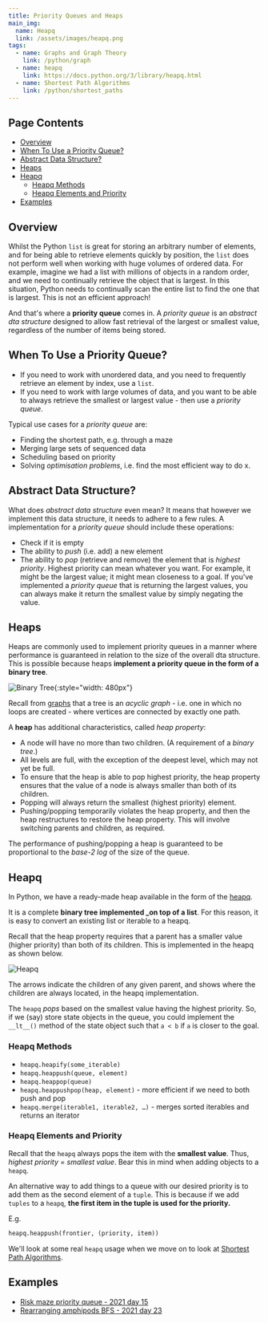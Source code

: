 ```yaml
---
title: Priority Queues and Heaps
main_img:
  name: Heapq
  link: /assets/images/heapq.png
tags: 
  - name: Graphs and Graph Theory
    link: /python/graph
  - name: heapq
    link: https://docs.python.org/3/library/heapq.html
  - name: Shortest Path Algorithms
    link: /python/shortest_paths
---
```


## Page Contents

- [Overview](#overview)
- [When To Use a Priority Queue?](#when-to-use-a-priority-queue)
- [Abstract Data Structure?](#abstract-data-structure)
- [Heaps](#heaps)
- [Heapq](#heapq)
  - [Heapq Methods](#heapq-methods)
  - [Heapq Elements and Priority](#heapq-elements-and-priority)
- [Examples](#examples)

## Overview

Whilst the Python `list` is great for storing an arbitrary number of elements, and for being able to retrieve elements quickly by position, the `list` does not perform well when working with huge volumes of ordered data. For example, imagine we had a list with millions of objects in a random order, and we need to continually retrieve the object that is largest.  In this situation, Python needs to continually scan the entire list to find the one that is largest.  This is not an efficient approach!

And that's where a **priority queue** comes in.  A _priority queue_ is an _abstract dta structure_ designed to allow fast retrieval of the largest or smallest value, regardless of the number of items being stored.

## When To Use a Priority Queue?

- If you need to work with unordered data, and you need to frequently retrieve an element by index, use a `list`.
- If you need to work with large volumes of data, and you want to be able to always retrieve the smallest or largest value - then use a _priority queue_.

Typical use cases for a _priority queue_ are:

- Finding the shortest path, e.g. through a maze
- Merging large sets of sequenced data
- Scheduling based on priority
- Solving _optimisation problems_, i.e. find the most efficient way to do x.

## Abstract Data Structure?

What does _abstract data structure_ even mean? It means that however we implement this data structure, it needs to adhere to a few rules.  A implementation for a _priority queue_ should include these operations:

- Check if it is empty
- The ability to _push_ (i.e. add) a new element
- The ability to _pop_ (retrieve and remove) the element that is _highest priority_. Highest priority can mean whatever you want.  For example, it might be the largest value; it might mean closeness to a goal. If you've implemented a _priority queue_ that is returning the largest values, you can always make it return the smallest value by simply negating the value.

## Heaps

Heaps are commonly used to implement priority queues in a manner where performance is guaranteed in relation to the size of the overall dta structure. This is possible because heaps **implement a priority queue in the form of a binary tree**.

![Binary Tree](/assets/images/binary-tree.png){:style="width: 480px"}

Recall from [graphs](/python/graph) that a tree is an _acyclic graph_ - i.e. one in which no loops are created - where vertices are connected by exactly one path.

A **heap** has additional characteristics, called _heap property_:

- A node will have no more than two children. (A requirement of a _binary tree_.)
- All levels are full, with the exception of the deepest level, which may not yet be full.
- To ensure that the heap is able to pop highest priority, the heap property ensures that the value of a node is always smaller than both of its children.
- Popping will always return the smallest (highest priority) element.
- Pushing/popping temporarily violates the heap property, and then the heap restructures to restore the heap property.   This will involve switching parents and children, as required.

The performance of pushing/popping a heap is guaranteed to be proportional to the _base-2 log_ of the size of the queue.

## Heapq

In Python, we have a ready-made heap available in the form of the [heapq](https://docs.python.org/3/library/heapq.html).

It is a complete **binary tree implemented _on top of a list**.  For this reason, it is easy to convert an existing list or iterable to a heapq.

Recall that the heap property requires that a parent has a smaller value (higher priority) than both of its children.  This is implemented in the heapq as shown below. 

![Heapq](/assets/images/heapq.png)

The arrows indicate the children of any given parent, and shows where the children are always located, in the heapq implementation.

The `heapq` _pops_ based on the smallest value having the highest priority.
So, if we (say) store state objects in the queue, you could implement the `__lt__()` method of the state object such that `a < b` if `a` is closer to the goal.

### Heapq Methods

- `heapq.heapify(some_iterable)`
- `heapq.heappush(queue, element)`
- `heapq.heappop(queue)`
- `heapq.heappushpop(heap, element)` - more efficient if we need to both push and pop
- `heapq.merge(iterable1, iterable2, …)` - merges sorted iterables and returns an iterator

### Heapq Elements and Priority

Recall that the `heapq` always pops the item with the **smallest value**. Thus, _highest priority_ = _smallest value_.  Bear this in mind when adding objects to a `heapq`.

An alternative way to add things to a queue with our desired priority is to add them as the second element of a `tuple`.  This is because if we add `tuples` to a `heapq`, **the first item in the tuple is used for the priority.**

E.g.

```python
heapq.heappush(frontier, (priority, item))
```

We'll look at some real `heapq` usage when we move on to look at [Shortest Path Algorithms](/python/shortest_paths).

## Examples

- [Risk maze priority queue - 2021 day 15](/2021/15)
- [Rearranging amphipods BFS - 2021 day 23](/2021/23)